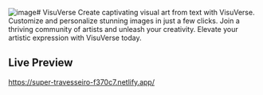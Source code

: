 ![image](https://github.com/AkashMaurya2037/VisuVerse/assets/122963306/3fd13d4d-108c-4f07-846d-f1d03f98809f)# VisuVerse
Create captivating visual art from text with VisuVerse. Customize and personalize stunning images in just a few clicks. Join a thriving community of artists and unleash your creativity. Elevate your artistic expression with VisuVerse today.

## Live Preview

https://super-travesseiro-f370c7.netlify.app/
